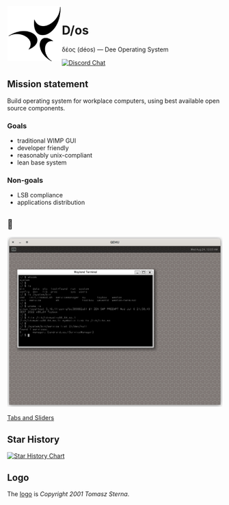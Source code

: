 <img align="left" height="128" src="D-os.gif">

# D/os

δέος (déos) — Dee Operating System

[![Discord Chat](https://img.shields.io/discord/829063383008411738?logo=discord&style=for-the-badge)](https://discord.gg/6XpbT785kn)

## Mission statement

Build operating system for workplace computers,
using best available open source components.

### Goals

- traditional WIMP GUI
- developer friendly
- reasonably unix-compliant
- lean base system

### Non-goals

- LSB compliance
- applications distribution

## 🚧

![D/os WIP](../D-os.png)

[Tabs and Sliders](https://user-images.githubusercontent.com/147687/221374446-4c676864-bb10-4c77-9327-3301a3578ce6.webm)

## Star History

[![Star History Chart](https://api.star-history.com/svg?repos=D-os/dos,D-os/libb2&type=Date)](https://star-history.com/#D-os/dos&D-os/libb2&Date)

## Logo

The [logo](D-os.gif) is _Copyright 2001 Tomasz Sterna_.
